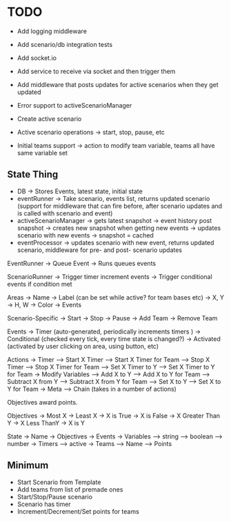 # TODO

- Add logging middleware

- Add scenario/db integration tests

- Add socket.io
- Add service to receive via socket and then trigger them
- Add middleware that posts updates for active scenarios when they get updated

- Error support to activeScenarioManager
- Create active scenario
- Active scenario operations -> start, stop, pause, etc
- Initial teams support -> action to modify team variable, teams all have same variable set

## State Thing

- DB -> Stores Events, latest state, initial state
- eventRunner -> Take scenario, events list, returns updated scenario (support for middleware that can fire before, after scenario updates and is called with scenario and event)
- activeScenarioManager
  -> gets latest snapshot
  -> event history post snapshot
  -> creates new snapshot when getting new events
  -> updates scenario with new events
  -> snapshot = cached
- eventProcessor -> updates scenario with new event, returns updated scenario, middleware for pre- and post- scenario updates

EventRunner
-> Queue Event
-> Runs queues events

ScenarioRunner
-> Trigger timer increment events
-> Trigger conditional events if condition met

Areas
-> Name
-> Label (can be set while active? for team bases etc)
-> X, Y
-> H, W
-> Color
-> Events

Scenario-Specific
-> Start
-> Stop
-> Pause
-> Add Team
-> Remove Team

Events
-> Timer (auto-generated, periodically increments timers )
-> Conditional (checked every tick, every time state is changed?)
-> Activated (activated by user clicking on area, using button, etc)

Actions
-> Timer
--> Start X Timer
--> Start X Timer for Team
--> Stop X Timer
--> Stop X Timer for Team
--> Set X Timer to Y
--> Set X Timer to Y for Team
-> Modify Variables
--> Add X to Y
--> Add X to Y for Team
--> Subtract X from Y
--> Subtract X from Y for Team
--> Set X to Y
--> Set X to Y for Team
-> Meta
--> Chain (takes in a number of actions)

Objectives award points.

Objectives
-> Most X
-> Least X
-> X is True
-> X is False
-> X Greater Than Y
-> X Less ThanY
-> X is Y

State
-> Name
-> Objectives
-> Events
-> Variables
--> string
--> boolean
--> number
-> Timers
--> active
-> Teams
--> Name
--> Points

## Minimum

- Start Scenario from Template
- Add teams from list of premade ones
- Start/Stop/Pause scenario
- Scenario has timer
- Increment/Decrement/Set points for teams
